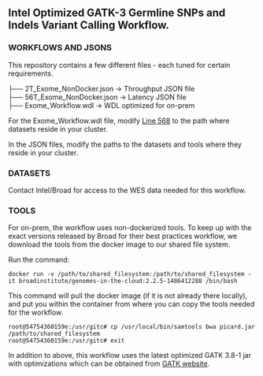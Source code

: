 ## Intel Optimized GATK-3 Germline SNPs and Indels Variant Calling Workflow. 

### WORKFLOWS AND JSONS
This repository contains a few different files - each tuned for certain requirements. 

├── 2T_Exome_NonDocker.json &rarr; Throughput JSON file \
├── 56T_Exome_NonDocker.json &rarr; Latency JSON file \
├── Exome_Workflow.wdl &rarr; WDL optimized for on-prem

For the Exome_Workflow.wdl file, modify [Line 568](https://github.com/gatk-workflows/intel-gatk3-germline-snps-indels/blob/BIGstack/Exome_Workflow.wdl#L568) to the path where datasets reside in your cluster. 

In the JSON files, modify the paths to the datasets and tools where they reside in your cluster.

### DATASETS
Contact Intel/Broad for access to the WES data needed for this workflow.

### TOOLS
For on-prem, the workflow uses non-dockerized tools. To keep up with the exact 
versions released by Broad for their best practices workflow, we download the 
tools from the docker image to our shared file system. 

Run the command: 
```
docker run -v /path/to/shared_filesystem:/path/to/shared_filesystem -it broadinstitute/genomes-in-the-cloud:2.2.5-1486412288 /bin/bash
```

This command will pull the docker image (if it is not already there locally), 
and put you within the container from where you can copy the tools needed for 
the workflow. 

```
root@54754360159e:/usr/gitc# cp /usr/local/bin/samtools bwa picard.jar /path/to/shared_filesystem
root@54754360159e:/usr/gitc# exit
```

In addition to above, this workflow uses the latest optimized GATK 3.8-1 jar with 
optimizations which can be obtained from [GATK website](https://software.broadinstitute.org/gatk/download/). 


